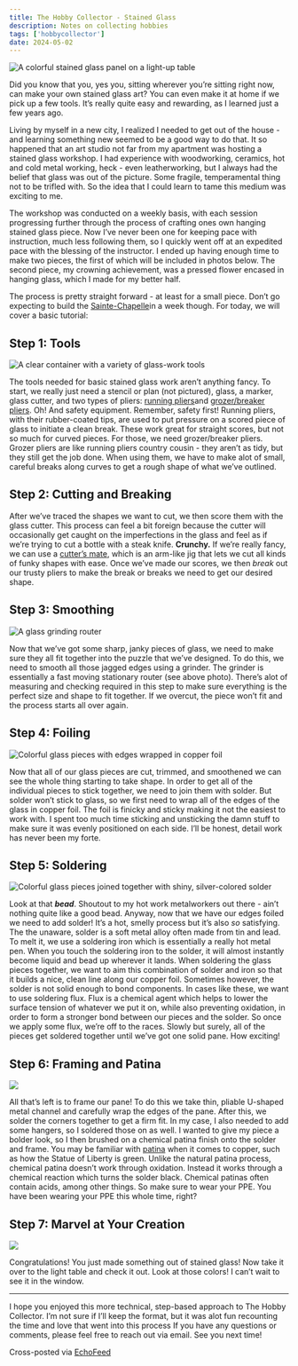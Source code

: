 ```yaml
---
title: The Hobby Collector - Stained Glass 
description: Notes on collecting hobbies
tags: ['hobbycollector']
date: 2024-05-02
---
```


![A colorful stained glass panel on a light-up table](https://cdn.scribbles.page/rails/active_storage/representations/proxy/eyJfcmFpbHMiOnsibWVzc2FnZSI6IkJBaHBBdGhLIiwiZXhwIjpudWxsLCJwdXIiOiJibG9iX2lkIn19--2aad3702fa7b7bf9f3aae76dcf9ada79b4fd06de/eyJfcmFpbHMiOnsibWVzc2FnZSI6IkJBaDdDRG9MWm05eWJXRjBTU0lJYW5CbkJqb0dSVlE2RkhKbGMybDZaVjkwYjE5c2FXMXBkRnNIYVFJQUNHa0NBQVk2Q25OaGRtVnlld2M2Q25OMGNtbHdWRG9NY1hWaGJHbDBlV2xrIiwiZXhwIjpudWxsLCJwdXIiOiJ2YXJpYXRpb24ifX0=--daf4078a1aefa3c961be2c7b8fbe4a74a2641c0c/PXL_20201016_000816559_2.cleaned.jpg)

Did you know that you, yes you, sitting wherever you’re sitting right now, can make your own stained glass art? You can even make it at home if we pick up a few tools. It’s really quite easy and rewarding, as I learned just a few years ago.   
  
Living by myself in a new city, I realized I needed to get out of the house - and learning something new seemed to be a good way to do that. It so happened that an art studio not far from my apartment was hosting a stained glass workshop. I had experience with woodworking, ceramics, hot and cold metal working, heck - even leatherworking, but I always had the belief that glass was out of the picture. Some fragile, temperamental thing not to be trifled with. So the idea that I could learn to tame this medium was exciting to me.   
  
The workshop was conducted on a weekly basis, with each session progressing further through the process of crafting ones own hanging stained glass piece. Now I’ve never been one for keeping pace with instruction, much less following them, so I quickly went off at an expedited pace with the blessing of the instructor. I ended up having enough time to make two pieces, the first of which will be included in photos below. The second piece, my crowning achievement, was a pressed flower encased in hanging glass, which I made for my better half.   
  
The process is pretty straight forward - at least for a small piece. Don’t go expecting to build the [Sainte-Chapelle](https://www.lonelyplanet.com/france/paris/the-islands/attractions/sainte-chapelle/a/poi-sig/1193683/1322509)in a week though. For today, we will cover a basic tutorial:

Step 1: Tools
-------------
![A clear container with a variety of glass-work tools](https://cdn.scribbles.page/rails/active_storage/representations/proxy/eyJfcmFpbHMiOnsibWVzc2FnZSI6IkJBaHBBdGxLIiwiZXhwIjpudWxsLCJwdXIiOiJibG9iX2lkIn19--1591a36ff1a5ad23249ccb8cfc16379df62d35dd/eyJfcmFpbHMiOnsibWVzc2FnZSI6IkJBaDdDRG9MWm05eWJXRjBTU0lJYW5CbkJqb0dSVlE2RkhKbGMybDZaVjkwYjE5c2FXMXBkRnNIYVFJQUNHa0NBQVk2Q25OaGRtVnlld2M2Q25OMGNtbHdWRG9NY1hWaGJHbDBlV2xrIiwiZXhwIjpudWxsLCJwdXIiOiJ2YXJpYXRpb24ifX0=--daf4078a1aefa3c961be2c7b8fbe4a74a2641c0c/PXL_20201001_222813305.cleaned.jpg) 

The tools needed for basic stained glass work aren’t anything fancy. To start, we really just need a stencil or plan (not pictured), glass, a marker, glass cutter, and two types of pliers: [running pliers](https://shop.bullseyeglass.com/running-pliers)and [grozer/breaker pliers](https://shop.bullseyeglass.com/leponitt-breaking-pliers). Oh! And safety equipment. Remember, safety first! Running pliers, with their rubber-coated tips, are used to put pressure on a scored piece of glass to initiate a clean break. These work great for straight scores, but not so much for curved pieces. For those, we need grozer/breaker pliers. Grozer pliers are like running pliers country cousin - they aren’t as tidy, but they still get the job done. When using them, we have to make alot of small, careful breaks along curves to get a rough shape of what we’ve outlined.

Step 2: Cutting and Breaking
----------------------------
After we’ve traced the shapes we want to cut, we then score them with the glass cutter. This process can feel a bit foreign because the cutter will occasionally get caught on the imperfections in the glass and feel as if we’re trying to cut a bottle with a steak knife. **Crunchy.** If we’re really fancy, we can use a [cutter’s mate](https://www.anythinginstainedglass.com/cuttermate/cuttermatetools.html), which is an arm-like jig that lets we cut all kinds of funky shapes with ease. Once we’ve made our scores, we then *break* out our trusty pliers to make the break or breaks we need to get our desired shape.

Step 3: Smoothing
-----------------
![A glass grinding router](https://cdn.scribbles.page/rails/active_storage/representations/proxy/eyJfcmFpbHMiOnsibWVzc2FnZSI6IkJBaHBBdHBLIiwiZXhwIjpudWxsLCJwdXIiOiJibG9iX2lkIn19--be111a00c0076fc2f67b7db1491fac244bca985b/eyJfcmFpbHMiOnsibWVzc2FnZSI6IkJBaDdDRG9MWm05eWJXRjBTU0lJYW5CbkJqb0dSVlE2RkhKbGMybDZaVjkwYjE5c2FXMXBkRnNIYVFJQUNHa0NBQVk2Q25OaGRtVnlld2M2Q25OMGNtbHdWRG9NY1hWaGJHbDBlV2xrIiwiZXhwIjpudWxsLCJwdXIiOiJ2YXJpYXRpb24ifX0=--daf4078a1aefa3c961be2c7b8fbe4a74a2641c0c/PXL_20201001_223400067.cleaned.jpg)

Now that we’ve got some sharp, janky pieces of glass, we need to make sure they all fit together into the puzzle that we’ve designed. To do this, we need to smooth all those jagged edges using a grinder. The grinder is essentially a fast moving stationary router (see above photo). There’s alot of measuring and checking required in this step to make sure everything is the perfect size and shape to fit together. If we overcut, the piece won’t fit and the process starts all over again.

Step 4: Foiling
---------------
![Colorful glass pieces with edges wrapped in copper foil](https://cdn.scribbles.page/rails/active_storage/representations/proxy/eyJfcmFpbHMiOnsibWVzc2FnZSI6IkJBaHBBdHhLIiwiZXhwIjpudWxsLCJwdXIiOiJibG9iX2lkIn19--01f38d643ad9e5e78ac01196a06225f99ad7ae33/eyJfcmFpbHMiOnsibWVzc2FnZSI6IkJBaDdDRG9MWm05eWJXRjBTU0lJYW5CbkJqb0dSVlE2RkhKbGMybDZaVjkwYjE5c2FXMXBkRnNIYVFJQUNHa0NBQVk2Q25OaGRtVnlld2M2Q25OMGNtbHdWRG9NY1hWaGJHbDBlV2xrIiwiZXhwIjpudWxsLCJwdXIiOiJ2YXJpYXRpb24ifX0=--daf4078a1aefa3c961be2c7b8fbe4a74a2641c0c/PXL_20201002_000446373.cleaned.jpg)

Now that all of our glass pieces are cut, trimmed, and smoothened we can see the whole thing starting to take shape. In order to get all of the individual pieces to stick together, we need to join them with solder. But solder won’t stick to glass, so we first need to wrap all of the edges of the glass in copper foil. The foil is finicky and sticky making it not the easiest to work with. I spent too much time sticking and unsticking the damn stuff to make sure it was evenly positioned on each side. I’ll be honest, detail work has never been my forte.

Step 5: Soldering
-----------------
![Colorful glass pieces joined together with shiny, silver-colored solder](https://cdn.scribbles.page/rails/active_storage/representations/proxy/eyJfcmFpbHMiOnsibWVzc2FnZSI6IkJBaHBBdDFLIiwiZXhwIjpudWxsLCJwdXIiOiJibG9iX2lkIn19--0f224394c40d7d00947f1864ef29b39a04ecad68/eyJfcmFpbHMiOnsibWVzc2FnZSI6IkJBaDdDRG9MWm05eWJXRjBTU0lJYW5CbkJqb0dSVlE2RkhKbGMybDZaVjkwYjE5c2FXMXBkRnNIYVFJQUNHa0NBQVk2Q25OaGRtVnlld2M2Q25OMGNtbHdWRG9NY1hWaGJHbDBlV2xrIiwiZXhwIjpudWxsLCJwdXIiOiJ2YXJpYXRpb24ifX0=--daf4078a1aefa3c961be2c7b8fbe4a74a2641c0c/IMG_20201008_182751_01.cleaned.jpg)

Look at that ***bead***. Shoutout to my hot work metalworkers out there - ain’t nothing quite like a good bead. Anyway, now that we have our edges foiled we need to add solder! It’s a hot, smelly process but it’s also *so* satisfying. The the unaware, solder is a soft metal alloy often made from tin and lead. To melt it, we use a soldering iron which is essentially a really hot metal pen. When you touch the soldering iron to the solder, it will almost instantly become liquid and bead up wherever it lands. When soldering the glass pieces together, we want to aim this combination of solder and iron so that it builds a nice, clean line along our copper foil. Sometimes however, the solder is not solid enough to bond components. In cases like these, we want to use soldering flux. Flux is a chemical agent which helps to lower the surface tension of whatever we put it on, while also preventing oxidation, in order to form a stronger bond between our pieces and the solder. So once we apply some flux, we’re off to the races. Slowly but surely, all of the pieces get soldered together until we’ve got one solid pane. How exciting!

Step 6: Framing and Patina
--------------------------
![](https://cdn.scribbles.page/rails/active_storage/representations/proxy/eyJfcmFpbHMiOnsibWVzc2FnZSI6IkJBaHBBdDVLIiwiZXhwIjpudWxsLCJwdXIiOiJibG9iX2lkIn19--2f45f563a535d9f0be2ae95a9bfdb1e4f6c94671/eyJfcmFpbHMiOnsibWVzc2FnZSI6IkJBaDdDRG9MWm05eWJXRjBTU0lJYW5CbkJqb0dSVlE2RkhKbGMybDZaVjkwYjE5c2FXMXBkRnNIYVFJQUNHa0NBQVk2Q25OaGRtVnlld2M2Q25OMGNtbHdWRG9NY1hWaGJHbDBlV2xrIiwiZXhwIjpudWxsLCJwdXIiOiJ2YXJpYXRpb24ifX0=--daf4078a1aefa3c961be2c7b8fbe4a74a2641c0c/IMG_20201015_185659_01.cleaned.jpg)
 
All that’s left is to frame our pane! To do this we take thin, pliable U-shaped metal channel and carefully wrap the edges of the pane. After this, we solder the corners together to get a firm fit. In my case, I also needed to add some hangers, so I soldered those on as well. I wanted to give my piece a bolder look, so I then brushed on a chemical patina finish onto the solder and frame. You may be familiar with [patina](https://en.wikipedia.org/wiki/Patina) when it comes to copper, such as how the Statue of Liberty is green. Unlike the natural patina process, chemical patina doesn’t work through oxidation. Instead it works through a chemical reaction which turns the solder black. Chemical patinas often contain acids, among other things. So make sure to wear your PPE. You have been wearing your PPE this whole time, right?

Step 7: Marvel at Your Creation
-------------------------------
![](https://cdn.scribbles.page/rails/active_storage/representations/proxy/eyJfcmFpbHMiOnsibWVzc2FnZSI6IkJBaHBBdDlLIiwiZXhwIjpudWxsLCJwdXIiOiJibG9iX2lkIn19--159d72b8a2a25eea9f3c274bda39a77678869bc6/eyJfcmFpbHMiOnsibWVzc2FnZSI6IkJBaDdDRG9MWm05eWJXRjBTU0lJYW5CbkJqb0dSVlE2RkhKbGMybDZaVjkwYjE5c2FXMXBkRnNIYVFJQUNHa0NBQVk2Q25OaGRtVnlld2M2Q25OMGNtbHdWRG9NY1hWaGJHbDBlV2xrIiwiZXhwIjpudWxsLCJwdXIiOiJ2YXJpYXRpb24ifX0=--daf4078a1aefa3c961be2c7b8fbe4a74a2641c0c/PXL_20201016_000816559_2.cleaned.jpg)

Congratulations! You just made something out of stained glass! Now take it over to the light table and check it out. Look at those colors! I can’t wait to see it in the window.

<hr></hr>

I hope you enjoyed this more technical, step-based approach to The Hobby Collector. I’m not sure if I’ll keep the format, but it was alot fun recounting the time and love that went into this process If you have any questions or comments, please feel free to reach out via email. See you next time!  
  
  

Cross-posted via [EchoFeed](https://echofeed.app)